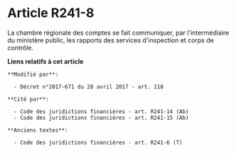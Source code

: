 # Article R241-8

La chambre régionale des comptes se fait communiquer, par l'intermédiaire du ministère public, les rapports des services
d'inspection et corps de contrôle.

**Liens relatifs à cet article**

	**Modifié par**:

	  - Décret n°2017-671 du 28 avril 2017 - art. 118

	**Cité par**:

	  - Code des juridictions financières - art. R241-14 (Ab)
	  - Code des juridictions financières - art. R241-15 (Ab)

	**Anciens textes**:

	  - Code des juridictions financières - art. R241-6 (T)
